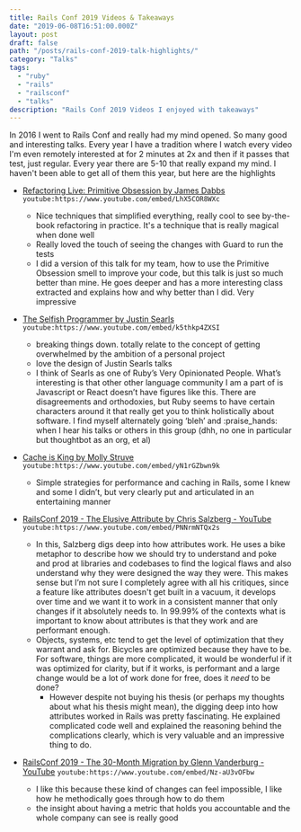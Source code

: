 ```yaml
---
title: Rails Conf 2019 Videos & Takeaways
date: "2019-06-08T16:51:00.000Z"
layout: post
draft: false
path: "/posts/rails-conf-2019-talk-highlights/"
category: "Talks"
tags:
  - "ruby"
  - "rails"
  - "railsconf"
  - "talks"
description: "Rails Conf 2019 Videos I enjoyed with takeaways"
---
```


In 2016 I went to Rails Conf and really had my mind opened. So many good and interesting talks. Every year I have a tradition where I watch every video I'm even remotely interested at for 2 minutes at 2x and then if it passes that test, just regular. Every year there are 5-10 that really expand my mind. I haven't been able to get all of them this year, but here are the highlights

* [Refactoring Live: Primitive Obsession by James Dabbs](https://www.youtube.com/watch?v=LhX5COR8WXc&list=PLE7tQUdRKcyaOq3HlRm9h_Q_WhWKqm5xc&index=7&t=0s)
		`youtube:https://www.youtube.com/embed/LhX5COR8WXc`
    * Nice techniques that simplified everything, really cool to see by-the-book refactoring in practice. It's a technique that is really magical when done well
    * Really loved the touch of seeing the changes with Guard to run the tests
    * I did a version of this talk for my team, how to use the Primitive Obsession smell to improve your code, but this talk is just so much better than mine. He goes deeper and has a more interesting class extracted and explains how and why better than I did. Very impressive

* [The Selfish Programmer by Justin Searls](https://www.youtube.com/watch?v=k5thkp4ZXSI&list=PLE7tQUdRKcyaOq3HlRm9h_Q_WhWKqm5xc&index=6&t=0s)
		`youtube:https://www.youtube.com/embed/k5thkp4ZXSI`
    * breaking things down. totally relate to the concept of getting overwhelmed by the ambition of a personal project
    * love the design of Justin Searls talks
    * I think of Searls as one of Ruby’s Very Opinionated People. What’s interesting is that other other language community I am a part of is Javascript or React doesn’t have figures like this. There are disagreements and orthodoxies, but Ruby seems to have certain characters around it that really get you to think holistically about software. I find myself alternately going ‘bleh’ and :praise_hands: when I hear his talks or others in this group (dhh, no one in particular but thoughtbot as an org, et al)

* [Cache is King by Molly Struve](https://www.youtube.com/watch?v=yN1rGZbwn9k&list=PLE7tQUdRKcyaOq3HlRm9h_Q_WhWKqm5xc&index=15&t=0s)
		`youtube:https://www.youtube.com/embed/yN1rGZbwn9k`
    * Simple strategies for performance and caching in Rails, some I knew and some I didn’t, but very clearly put and articulated in an entertaining manner

* [RailsConf 2019 - The Elusive Attribute by Chris Salzberg - YouTube](https://www.youtube.com/watch?v=PNNrmNTQx2s&list=PLE7tQUdRKcyaOq3HlRm9h_Q_WhWKqm5xc&index=26&t=0s)
		`youtube:https://www.youtube.com/embed/PNNrmNTQx2s`
  * In this, Salzberg digs deep into how attributes work. He uses a bike metaphor to describe how we should try to understand and poke and prod at libraries and codebases to find the logical flaws and also understand why they were designed the way they were. This makes sense but I’m not sure I completely agree with all his critiques, since a feature like attributes doesn't get built in a vacuum, it develops over time and we want it to work in a consistent manner that only changes if it absolutely needs to. In 99.99% of the contexts what is important to know about attributes is that they work and are performant enough.
  * Objects, systems, etc tend to get the level of optimization that they warrant and ask for. Bicycles are optimized because they have to be. For software, things are more complicated, it would be wonderful if it was optimized for clarity, but if it works, is performant and a large change would be a lot of work done for free, does it *need* to be done?
	* However despite not buying his thesis (or perhaps my thoughts about what his thesis might mean), the digging deep into how attributes worked in Rails was pretty fascinating.  He explained complicated code well and explained the reasoning behind the complications clearly, which is very valuable and an impressive thing to do.
* [RailsConf 2019 - The 30-Month Migration by Glenn Vanderburg - YouTube](https://www.youtube.com/watch?v=Nz-aU3vOFbw)
		`youtube:https://www.youtube.com/embed/Nz-aU3vOFbw`
	* I like this because these kind of changes can feel impossible, I like how he methodically goes through how to do them
	* the insight about having a metric that holds you accountable and the whole company can see is really good

